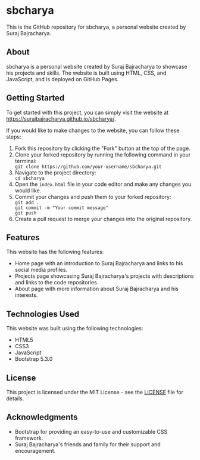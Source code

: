 
<!DOCTYPE html>    
<html>
    <body>
    <h1>sbcharya</h1>
    <p>This is the GitHub repository for sbcharya, a personal website created by Suraj Bajracharya.</p>
    <h2>About</h2>
    <p>sbcharya is a personal website created by Suraj Bajracharya to showcase his projects and skills. The website is built using HTML, CSS, and JavaScript, and is deployed on GitHub Pages.</p>
    <h2>Getting Started</h2>
    <p>To get started with this project, you can simply visit the website at <a href="https://surajbajracharya.github.io/sbcharya/">https://surajbajracharya.github.io/sbcharya/</a>.</p>
    <p>If you would like to make changes to the website, you can follow these steps:</p>
    <ol>
      <li>Fork this repository by clicking the "Fork" button at the top of the page.</li>
      <li>Clone your forked repository by running the following command in your terminal:</li>
      <code>git clone https://github.com/your-username/sbcharya.git</code>
      <li>Navigate to the project directory:</li>
      <code>cd sbcharya</code>
      <li>Open the <code>index.html</code> file in your code editor and make any changes you would like.</li>
      <li>Commit your changes and push them to your forked repository:</li>
      <code>git add .<br>git commit -m "Your commit message"<br>git push</code>
      <li>Create a pull request to merge your changes into the original repository.</li>
    </ol>
    <h2>Features</h2>
    <p>This website has the following features:</p>
    <ul>
      <li>Home page with an introduction to Suraj Bajracharya and links to his social media profiles.</li>
      <li>Projects page showcasing Suraj Bajracharya's projects with descriptions and links to the code repositories.</li>
      <li>About page with more information about Suraj Bajracharya and his interests.</li>
    </ul>
    <h2>Technologies Used</h2>
    <p>This website was built using the following technologies:</p>
    <ul>
      <li>HTML5</li>
      <li>CSS3</li>
      <li>JavaScript</li>
      <li>Bootstrap 5.3.0</li>
    </ul>
    <h2>License</h2>
    <p>This project is licensed under the MIT License - see the <a href="LICENSE">LICENSE</a> file for details.</p>
    <h2>Acknowledgments</h2>
    <ul>
      <li>Bootstrap for providing an easy-to-use and customizable CSS framework.</li>
      <li>Suraj Bajracharya's friends and family for their support and encouragement.</li>
    </ul>
    </body>
    </html>
